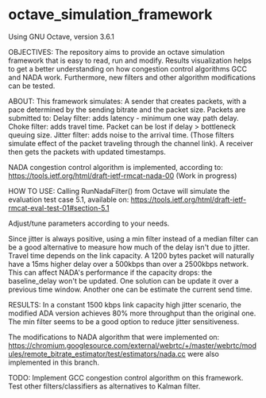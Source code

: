 # octave_simulation_framework
Using GNU Octave, version 3.6.1

OBJECTIVES:
The repository aims to provide an octave simulation framework that is easy to read, run and modify. Results visualization helps to get a better understanding on how congestion control algorithms GCC and NADA work. Furthermore, new filters and other algorithm modifications can be tested.

ABOUT:
This framework simulates:
A sender that creates packets, with a pace determined by the sending bitrate and the packet size.
Packets are submitted to:
   Delay filter: adds latency - minimum one way path delay.
   Choke filter: adds travel time. Packet can be lost if delay > bottleneck queuing size.
   Jitter filter: adds noise to the arrival time.
   (Those filters simulate effect of the packet traveling through the channel link).
A receiver then gets the packets with updated timestamps.

NADA congestion control algorithm is implemented, according to:
https://tools.ietf.org/html/draft-ietf-rmcat-nada-00
(Work in progress)

HOW TO USE:
Calling RunNadaFilter() from Octave will simulate the evaluation test case 5.1, available on:
https://tools.ietf.org/html/draft-ietf-rmcat-eval-test-01#section-5.1

Adjust/tune parameters according to your needs.

Since jitter is always positive, using a min filter instead of a median filter can be a good alternative to measure how much of the delay isn't due to jitter.
Travel time depends on the link capacity. A 1200 bytes packet will naturally have a 15ms higher delay over a 500kbps than over a 2500kbps network. This can affect NADA's performance if the capacity drops: the baseline_delay won't be updated. One solution can be update it over a previous time window. Another one can be estimate the current send time.

RESULTS: In a constant 1500 kbps link capacity high jitter scenario, the modified ADA version achieves 80% more throughput than the original one. The min filter seems to be a good option to reduce jitter sensitiveness.

The modifications to NADA algorithm that were implemented on:
https://chromium.googlesource.com/external/webrtc/+/master/webrtc/modules/remote_bitrate_estimator/test/estimators/nada.cc
were also implemented in this branch.

TODO:
Implement GCC congestion control algorithm on this framework.
Test other filters/classifiers as alternatives to Kalman filter.
